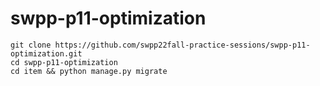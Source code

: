 # swpp-p11-optimization

```
git clone https://github.com/swpp22fall-practice-sessions/swpp-p11-optimization.git
cd swpp-p11-optimization
cd item && python manage.py migrate
```
